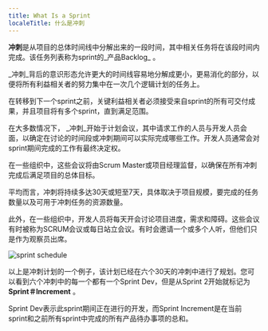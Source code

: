 ```yaml
---
title: What Is a Sprint
localeTitle: 什么是冲刺
---
```

**冲刺**是从项目的总体时间线中分解出来的一段时间，其中相关任务将在该段时间内完成。该任务列表称为sprint的_产品Backlog_ 。

_冲刺_背后的意识形态允许更大的时间线容易地分解成更小，更易消化的部分，以便将所有利益相关者的努力集中在一次几个逻辑计划的任务上。

在转移到下一个sprint之前，关键利益相关者必须接受来自sprint的所有可交付成果，并且项目将有多个sprint，直到满足范围。

在大多数情况下， _冲刺_开始于计划会议，其中请求工作的人员与开发人员会面，以确定在讨论的时间段或冲刺期间可以实际完成哪些工作。开发人员通常会对sprint期间完成的工作有最终决定权。

在一些组织中，这些会议将由Scrum Master或项目经理监督，以确保在所有冲刺完成后满足项目的总体目标。

平均而言，冲刺将持续多达30天或短至7天，具体取决于项目规模，要完成的任务数量以及可用于冲刺任务的资源数量。

此外，在一些组织中，开发人员将每天开会讨论项目进度，需求和障碍。这些会议有时被称为SCRUM会议或每日站立会议。有时会邀请一个或多个人听，但他们只是作为观察员出席。

![sprint schedule](https://i.imgur.com/l8EAw1L.png "冲刺计划的例子")

以上是冲刺计划的一个例子，该计划已经在六个30天的冲刺中进行了规划。您可以看到六个冲刺中的每一个都有一个Sprint Dev，但是从Sprint 2开始就标记为**Sprint＃Increment** 。

Sprint Dev表示此sprint期间正在进行的开发，而Sprint Increment是在当前sprint和之前所有sprint中完成的所有产品待办事项的总和。